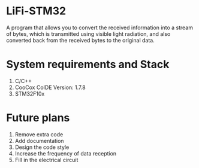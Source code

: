 # LiFi-STM32
A program that allows you to convert the received information into a stream of bytes, which is transmitted using visible light radiation, and also converted back from the 
received bytes to the original data.
# System requirements and Stack
  1. C/C++
  2. CooCox CoIDE Version: 1.7.8
  3. STM32F10x
# Future plans
  1. Remove extra code 
  2. Add documentation
  3. Design the code style
  4. Increase the frequency of data reception
  5. Fill in the electrical circuit
